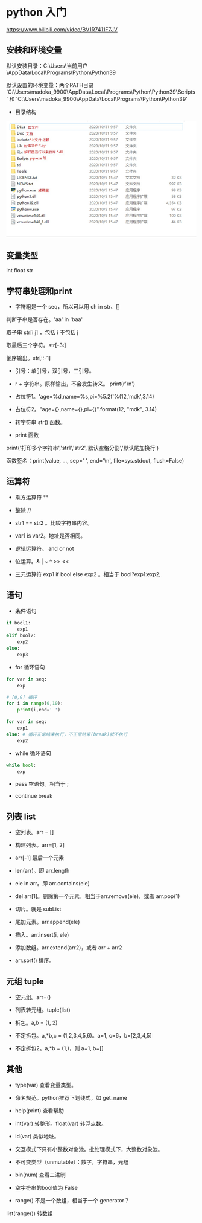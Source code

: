 # python 入门

https://www.bilibili.com/video/BV1R7411F7JV

## 安装和环境变量

默认安装目录：C:\Users\当前用户\AppData\Local\Programs\Python\Python39

默认设置的环境变量：两个PATH目录 'C:\Users\madoka_9900\AppData\Local\Programs\Python\Python39\Scripts\' 和 'C:\Users\madoka_9900\AppData\Local\Programs\Python\Python39\'

- 目录结构

<img src='./img/dir_struc.jpg'></img>

## 变量类型

int float str

## 字符串处理和print

- 字符粗是一个 seq，所以可以用 ch in str、[]

判断子串是否存在。'aa' in 'baa'

取子串 str[i:j] ，包括 i 不包括 j

取最后三个字符。str[-3:]

倒序输出。str[::-1]

- 引号：单引号，双引号，三引号。

- r + 字符串。原样输出，不会发生转义。 print(r'\n') 

- 占位符1。'age=%d,name=%s,pi=%5.2f'%(12,'mdk',3.14)

- 占位符2。"age={},name={},pi={}".format(12, "mdk", 3.14)

- 转字符串 str() 函数。

- print 函数

print('打印多个字符串','str1','str2','默认空格分割','默认尾加换行')

函数签名：print(value, ..., sep=' ', end='\n', file=sys.stdout, flush=False)

## 运算符

- 乘方运算符 **

- 整除 //

- str1 == str2 。比较字符串内容。

- var1 is var2。地址是否相同。

- 逻辑运算符。 and or not

- 位运算。&amp; | ~ ^ &gt;&gt; &lt;&lt;

- 三元运算符 exp1 if bool else exp2 。相当于 bool?exp1:exp2;

## 语句

- 条件语句

```python
if bool1:
    exp1
elif bool2:
    exp2
else:
    exp3
```

- for 循环语句

```python
for var in seq:
    exp
```

```python
# [0,9] 循环
for i in range(0,10):
    print(i,end=' ')
```

```python
for var in seq:
    exp1
else: # 循环正常结束执行，不正常结束(break)就不执行
    exp2
```

- while 循环语句

```python
while bool:
    exp
```

- pass 空语句。相当于 ;

- continue break

<p hidden>2020年10月31日</p>

## 列表 list

- 空列表。arr = []

- 构建列表。arr=[1, 2]

- arr[-1] 最后一个元素

- len(arr)。即 arr.length

- ele in arr。即 arr.contains(ele)

- del arr[1]。删除第一个元素，相当于arr.remove(ele)，或者 arr.pop(1)

- 切片。就是 subList

- 尾加元素。arr.append(ele) 

- 插入。arr.insert(i, ele)

- 添加数组。arr.extend(arr2)，或者 arr + arr2

- arr.sort() 排序。

## 元组 tuple

- 空元组。arr=()

- 列表转元组。tuple(list)

- 拆包。a,b = (1, 2)

- 不定拆包。a,*b,c = (1,2,3,4,5,6)。a=1, c=6，b=[2,3,4,5]

- 不定拆包2。a,*b = (1,)，则 a=1, b=[]

## 其他

- type(var) 查看变量类型。

- 命名规范。python推荐下划线式，如 get_name

- help(print) 查看帮助

- int(var) 转整形。float(var) 转浮点数。

- id(var) 类似地址。

- 交互模式下只有小整数对象池。批处理模式下，大整数对象池。

- 不可变类型（unmutable）：数字，字符串，元组

- bin(num) 查看二进制

- 空字符串的bool值为 False

- range() 不是一个数组，相当于一个 generator？

list(range()) 转数组

<p hidden>2020年10月31日</p>